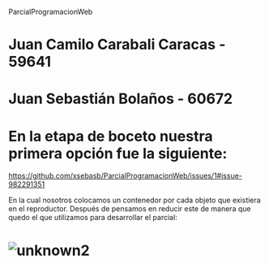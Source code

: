  ParcialProgramacionWeb
# Juan Camilo Carabali Caracas - 59641
# Juan Sebastián Bolaños - 60672

# En la etapa de boceto nuestra primera opción fue la siguiente:
https://github.com/xsebasb/ParcialProgramacionWeb/issues/1#issue-982291351

En la cual nosotros colocamos un contenedor por cada objeto que existiera en el reproductor.
Después de pensamos en reducir este de manera que quedo el que utilizamos para desarrollar el parcial:
# ![unknown2](https://user-images.githubusercontent.com/61366649/131274553-3fa26bb9-940c-4597-a453-44b890cb9df9.png)


